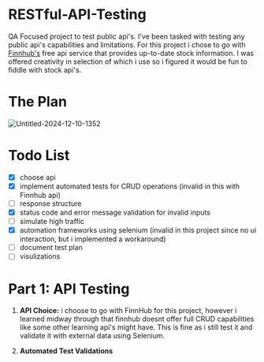 # RESTful-API-Testing
QA Focused project to test public api's. I've been tasked with testing any public api's capabilities and limitations. For this project i chose to go with [Finnhub's](https://finnhub.io/) free api service that provides up-to-date stock information. I was offered creativity in selection of which i use so i figured it would be fun to fiddle with stock api's.

# The Plan
![Untitled-2024-12-10-1352](https://github.com/user-attachments/assets/784e73a1-fac5-4feb-a979-180c711d643f)

# Todo List

- [x] choose api
- [x] implement automated tests for CRUD operations (invalid in this with Finnhub api)
- [ ] response structure
- [x] status code and error message validation for invalid inputs
- [ ] simulate high traffic 
- [x] automation frameworks using selenium (invalid in this project since no ui interaction, but i implemented a workaround)
- [ ] document test plan
- [ ] visulizations

# Part 1: API Testing

1. **API Choice:** i choose to go with FinnHub for this project, however i learned midway through that finnhub doesnt offer full CRUD capabilities like some other learning api's might have. This is fine as i still test it and validate it with external data using Selenium.

2. **Automated Test Validations**